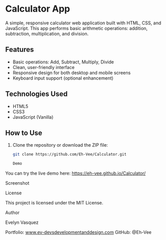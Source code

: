 # Calculator App

A simple, responsive calculator web application built with HTML, CSS, and JavaScript. This app performs basic arithmetic operations: addition, subtraction, multiplication, and division.

## Features

- Basic operations: Add, Subtract, Multiply, Divide
- Clean, user-friendly interface
- Responsive design for both desktop and mobile screens
- Keyboard input support (optional enhancement)

## Technologies Used

- HTML5
- CSS3
- JavaScript (Vanilla)

## How to Use

1. Clone the repository or download the ZIP file:
   ```bash
   git clone https://github.com/Eh-Vee/Calculator.git

   Demo

You can try the live demo here:  https://eh-vee.github.io/Calculator/


Screenshot



License

This project is licensed under the MIT License.

Author

Evelyn Vasquez

Portfolio: www.ev-devsdevelopmentanddesign.com
GitHub: @Eh-Vee

